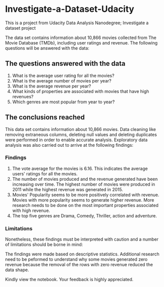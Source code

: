 # Investigate-a-Dataset-Udacity

This is a project from Udacity Data Analysis Nanodegree; Investigate a dataset project

The data set contains information about 10,866 movies collected from The Movie Database (TMDb), including user ratings and revenue. The following questions will be answered with the data:

## The questions answered with the data
1. What is the average user rating for all the movies?
2. What is the average number of movies per year?
3. What is the average revenue per year?
4. What kinds of properties are associated with movies that have high revenues?
5. Which genres are most popular from year to year?

## The conclusions reached
This data set contains information about 10,866 movies. Data cleaning like removing extraneous columns, deleting null values and deleting duplicates were performed in order to enable accurate analysis. Exploratory data analysis was also carried out to arrive at the following findings:

### Findings

1. The vote average for the movies is 6.16. This indicates the average users' ratings for all the movies.
2. The number of movies produced and the revenue generated have been increasing over time. The highest number of movies were produced in 2011 while the highest revenue was generated in 2015.
3. Movies' Popularity seems to be more positively correlated with revenue. Movies with more popularity seems to generate higher revenue. More research needs to be done on the most important properties associated with high revenue.
4. The top five genres are Drama, Comedy, Thriller, action and adventure.

### Limitations
Nonetheless, these findings must be interpreted with caution and a number of limitations should be borne in mind:

The findings were made based on descriptive statistics.
Additional research need to be peformed to understand why some movies generated zero revenue because the removal of the rows with zero revenue reduced the data shape.

Kindly view the notebook. Your feedback is highly appreciated.
